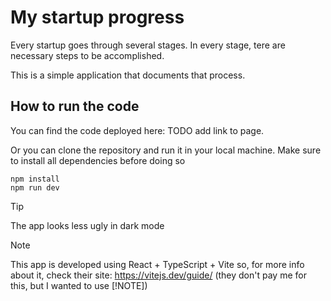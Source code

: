 # My startup progress

Every startup goes through several stages. In every stage, tere are necessary steps to be accomplished.

This is a simple application that documents that process.

## How to run the code

You can find the code deployed here: TODO add link to page.

Or you can clone the repository and run it in your local machine. Make sure to install all dependencies before doing so

```
npm install
npm run dev
```

> [!TIP]
> The app looks less ugly in dark mode

> [!NOTE]
> This app is developed using React + TypeScript + Vite so, for more info about it, check their site: https://vitejs.dev/guide/ (they don't pay me for this, but I wanted to use [!NOTE])
